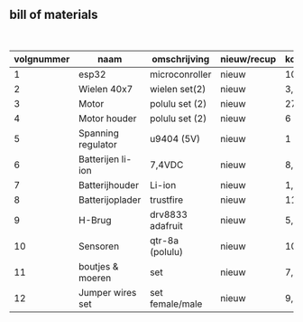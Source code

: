 ## bill of materials
<br />

|volgnummer|naam                |omschrijving      |nieuw/recup|kostprijs/stuk|aantal|subtotaal|
|----------|--------------------|------------------|-----------|--------------|------|---------|
|         1| esp32              |microconroller    | nieuw     | 10           | 1    | 10      |
|         2| Wielen 40x7        |wielen set(2)     | nieuw     | 3,95         | 1    | 3,95    |
|         3| Motor              |polulu set (2)    | nieuw     | 27,08        | 1    | 27,08   |
|         4| Motor houder       |polulu set (2)    | nieuw     | 6            | 1    | 6       |
|         5| Spanning regulator | u9404 (5V)       | nieuw     | 1            | 1    | 1       |
|         6| Batterijen li-ion  | 7,4VDC           | nieuw     | 8,22         | 2    | 16,44   |
|         7| Batterijhouder     | Li-ion           | nieuw     | 1,07         | 2    | 2,14    |
|         8| Batterijoplader    | trustfire        | nieuw     | 11,95        | 1    | 11,95   |
|         9| H-Brug             | drv8833 adafruit | nieuw     | 5,37         | 1    | 5,37    |
|        10| Sensoren           | qtr-8a (polulu)  | nieuw     | 10,95        | 1    | 10,95   |
|        11| boutjes & moeren   | set              | nieuw     | 7,99         | 1    | 7,99    |
|        12| Jumper wires set   | set female/male  | nieuw     | 9,99         | 1    | 9,99    |

